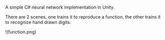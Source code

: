 A simple C# neural network implementation in Unity.

There are 2 scenes, one trains it to reproduce a function, the other trains it to recognize hand drawn digits.

!(function.png)